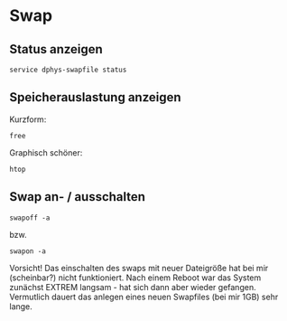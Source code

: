 # Swap

## Status anzeigen

    service dphys-swapfile status   

## Speicherauslastung anzeigen
Kurzform:

    free
Graphisch schöner:

    htop
    
## Swap an- / ausschalten

    swapoff -a
    
bzw.

    swapon -a

Vorsicht! Das einschalten des swaps mit neuer Dateigröße hat bei mir (scheinbar?) nicht funktioniert. Nach einem Reboot war das System zunächst EXTREM langsam - hat sich dann aber wieder gefangen. Vermutlich dauert das anlegen eines neuen Swapfiles (bei mir 1GB) sehr lange.

